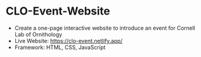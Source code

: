 # CLO-Event-Website

- Create a one-page interactive website to introduce an event for Cornell Lab of Ornithology
- Live Website: https://clo-event.netlify.app/
- Framework: HTML, CSS, JavaScript
